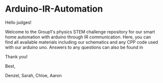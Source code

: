 # Arduino-IR-Automation

Hello judges!

Welcome to the Group1's physics STEM challenge repository for our smart home automation with arduino through IR communication. Here, you can find all available materials including our schematics and any CPP code used with our arduino uno. Answers to any questions can also be found in

Thank you!

Best, 

  Denzel, Sarah, Chloe, Aaron
